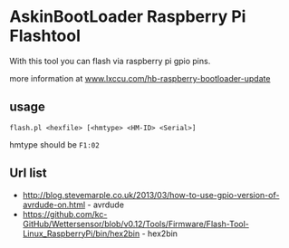AskinBootLoader Raspberry Pi Flashtool
==============

With this tool you can flash via raspberry pi gpio pins.

more information at www.lxccu.com/hb-raspberry-bootloader-update

## usage

```flash.pl <hexfile> [<hmtype> <HM-ID> <Serial>]```

hmtype should be ```F1:02```



## Url list
* http://blog.stevemarple.co.uk/2013/03/how-to-use-gpio-version-of-avrdude-on.html - avrdude
* https://github.com/kc-GitHub/Wettersensor/blob/v0.12/Tools/Firmware/Flash-Tool-Linux_RaspberryPi/bin/hex2bin - hex2bin
